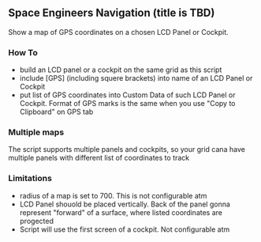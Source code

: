 ﻿Space Engineers Navigation (title is TBD)
-----------

Show a map of GPS coordinates on a chosen LCD Panel or Cockpit.

### How To
- build an LCD panel or a cockpit on the same grid as this script
- include [GPS] (including squere brackets) into name of an LCD Panel or Cockpit
- put list of GPS coordinates into Custom Data of such LCD Panel or Cockpit. Format of GPS marks is the same when you use "Copy to Clipboard" on GPS tab

### Multiple maps
The script supports multiple panels and cockpits, so your grid cana have multiple panels with different list of coordinates to track


### Limitations
- radius of a map is set to 700. This is not configurable atm
- LCD Panel shouold be placed vertically. Back of the panel gonna represent "forward" of a surface, where listed coordinates are progected
- Script will use the first screen of a cockpit. Not configurable atm
